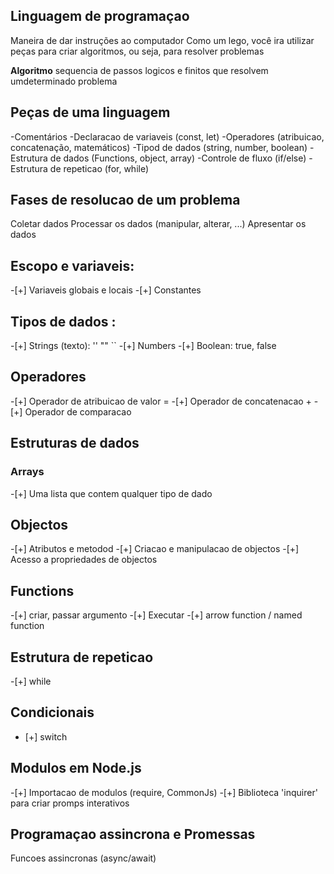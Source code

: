  ## Linguagem de programaçao
 Maneira de dar instruções ao computador
 Como um lego, você ira utilizar peças para criar algoritmos, ou seja, para resolver problemas

**Algoritmo** sequencia de passos logicos e finitos que resolvem umdeterminado problema

## Peças de uma linguagem
-Comentários
-Declaracao de variaveis (const, let)
-Operadores (atribuicao, concatenação, matemáticos)
-Tipod de dados (string, number, boolean)
-Estrutura de dados (Functions, object, array)
-Controle de fluxo (if/else)
-Estrutura de repeticao (for, while)

## Fases de resolucao de um problema
Coletar dados
Processar os dados (manipular, alterar, ...)
Apresentar os dados

## Escopo e variaveis:
-[+] Variaveis globais e locais
-[+] Constantes

## Tipos de dados :

-[+] Strings (texto): '' "" ``
-[+] Numbers
-[+] Boolean: true, false

## Operadores

-[+] Operador de atribuicao de valor =
-[+] Operador de concatenacao +
-[+] Operador de comparacao

## Estruturas de dados

### Arrays
-[+] Uma lista que contem qualquer tipo de dado

## Objectos
-[+] Atributos e metodod
-[+] Criacao e manipulacao de objectos
-[+] Acesso a propriedades de objectos

## Functions
-[+] criar, passar argumento
-[+] Executar
-[+] arrow function / named function

## Estrutura de repeticao
-[+] while

## Condicionais 
- [+] switch
## Modulos em Node.js

-[+] Importacao de modulos (require, CommonJs)
-[+] Biblioteca 'inquirer' para criar promps interativos

## Programaçao assincrona e Promessas
 Funcoes assincronas (async/await)